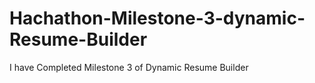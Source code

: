 # Hachathon-Milestone-3-dynamic-Resume-Builder
I have Completed Milestone 3 of Dynamic Resume Builder
